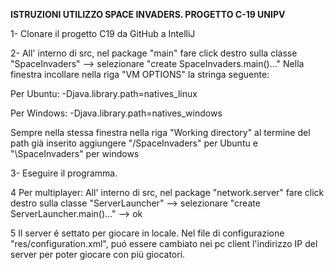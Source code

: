 **ISTRUZIONI UTILIZZO SPACE INVADERS. PROGETTO C-19 UNIPV**

1- Clonare il progetto C19 da GitHub a IntelliJ

2- All' interno di src, nel package "main" fare click destro sulla classe "SpaceInvaders" --> selezionare "create SpaceInvaders.main()..."
Nella finestra incollare nella riga "VM OPTIONS" la stringa seguente:

Per Ubuntu:
-Djava.library.path=natives_linux
	
Per Windows:
-Djava.library.path=natives_windows

Sempre nella stessa finestra nella riga "Working directory" al termine del path già inserito aggiungere "/SpaceInvaders" per Ubuntu e "\SpaceInvaders" per windows

3- Eseguire il programma.
	
4 Per multiplayer: 
All' interno di src, nel package "network.server" fare click destro sulla classe "ServerLauncher" --> selezionare "create ServerLauncher.main()..." --> ok

5 Il server é settato per giocare in locale.
Nel file di configurazione "res/configuration.xml", puó essere cambiato nei pc client l'indirizzo IP del server per poter giocare con più giocatori.

